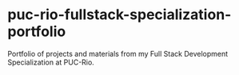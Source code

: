# puc-rio-fullstack-specialization-portfolio
Portfolio of projects and materials from my Full Stack Development Specialization at PUC-Rio.
